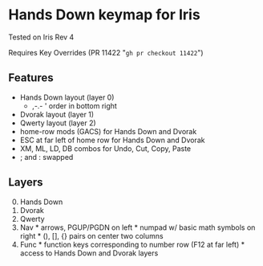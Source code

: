 # Hands Down keymap for Iris

Tested on Iris Rev 4

Requires Key Overrides (PR 11422 "`gh pr checkout 11422`")

## Features
  * Hands Down layout (layer 0)
    * ,-.- ' order in bottom right
  * Dvorak layout (layer 1)
  * Qwerty layout (layer 2)
  * home-row mods (GACS) for Hands Down and Dvorak
  * ESC at far left of home row for Hands Down and Dvorak
  * XM, ML, LD, DB combos for Undo, Cut, Copy, Paste
  * ; and : swapped

## Layers
  0. Hands Down
  1. Dvorak
  2. Qwerty
  3. Nav
    * arrows, PGUP/PGDN on left
    * numpad w/ basic math symbols on right
    * (), [], {} pairs on center two columns
  4. Func
    * function keys corresponding to number row (F12 at far left)
    * access to Hands Down and Dvorak layers
